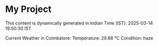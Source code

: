 # My Project

This content is dynamically generated in Indian Time (IST): 2025-03-14 19:50:30 IST


Current Weather in Coimbatore:
Temperature: 29.88 °C
Condition: haze
